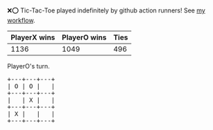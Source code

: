 :x::o: Tic-Tac-Toe played indefinitely by github action runners! See [my workflow](.github/workflows/play.yaml).

|PlayerX wins|PlayerO wins|Ties|
|-|-|-|
|1136|1049|496|

PlayerO's turn.

<pre>
+---+---+---+
| O | O |   |
+---+---+---+
|   | X |   |
+---+---+---+
| X |   |   |
+---+---+---+
</pre>